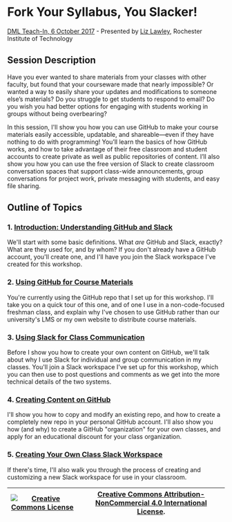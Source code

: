 # Fork Your Syllabus, You Slacker! 
[DML Teach-In, 6 October 2017](https://dml2017.sched.com/event/0f03a40b042cc1a6f4e73a78a62d0305) - Presented by [Liz Lawley](http://lawley.rit.edu/), Rochester Institute of Technology

## Session Description
Have you ever wanted to share materials from your classes with other faculty, but found that your courseware made that nearly impossible? Or wanted a way to easily share your updates and modifications to someone else’s materials? Do you struggle to get students to respond to email? Do you wish you had better options for engaging with students working in groups without being overbearing? 

In this session, I'll show you how you can use GitHub to make your course materials easily accessible, updatable, and shareable—even if they have nothing to do with programming! You’ll learn the basics of how GitHub works, and how to take advantage of their free classroom and student accounts to create private as well as public repositories of content. I’ll also show you how you can use the free version of Slack to create classroom conversation spaces that support class-wide announcements, group conversations for project work, private messaging with students, and easy file sharing. 

## Outline of Topics

### 1. [Introduction: Understanding GitHub and Slack](introduction.md)
We'll start with some basic definitions. What *are* GitHub and Slack, exactly? What are they used for, and by whom? If you don't already have a GitHub account, you'll create one, and I'll have you join the Slack workspace I've created for this workshop. 

### 2. [Using GitHub for Course Materials](usingGithub.md)
You're currently using the GitHub repo that I set up for this workshop. I'll take you on a quick tour of this one, and of one I use in a non-code-focused freshman class, and explain why I've chosen to use GitHub rather than our university's LMS or my own website to distribute course materials. 

### 3. [Using Slack for Class Communication](usingSlack.md)
Before I show you how to create your own content on GitHub, we'll talk about why I use Slack for individual and group communication in my classes. You'll join a Slack workspace I've set up for this workshop, which you can then use to post questions and comments as we get into the more technical details of the two systems.  

### 4. [Creating Content on GitHub](creatingGithub.md)
I'll show you how to copy and modify an existing repo, and how to create a completely new repo in your personal GitHub account. I'll also show you how (and why) to create a GitHub "organization" for your own classes, and apply for an educational discount for your class organization. 

### 5. [Creating Your Own Class Slack Workspace](creatingSlack.md)
If there's time, I'll also walk you through the process of creating and customizing a new Slack workspace for use in your classroom. 



| <a rel="license" href="http://creativecommons.org/licenses/by-nc/4.0/"><img alt="Creative Commons License" style="border-width:0" src="https://i.creativecommons.org/l/by-nc/4.0/88x31.png" /></a> | <a rel="license" href="http://creativecommons.org/licenses/by-nc/4.0/">Creative Commons Attribution-NonCommercial 4.0 International License</a>.|
|------|------|

